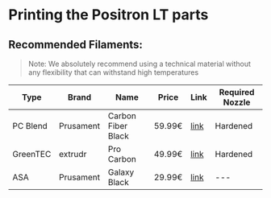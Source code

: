 # Printing the Positron LT parts

## Recommended Filaments:

>Note: We absolutely recommend using a technical material without any flexibility that can withstand high temperatures

| Type | Brand | Name | Price | Link | Required Nozzle |
| --- | --- | --- | --- | --- | --- |
| PC Blend | Prusament | Carbon Fiber Black | 59.99€ | [link](https://www.prusa3d.com/product/prusament-pc-blend-carbon-fiber-black-800g-2/) | Hardened |
| GreenTEC | extrudr | Pro Carbon | 49.99€ | [link](https://www.extrudr.com/de/produkte/catalogue/greentec-pro-carbon_2410/) | Hardened |
| ASA | Prusament | Galaxy Black | 29.99€ | [link](https://www.prusa3d.com/product/prusament-asa-prusa-galaxy-black-850g/) | --- |

